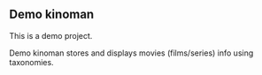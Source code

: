 ## Demo kinoman

This is a demo project.

Demo kinoman stores and displays movies (films/series) info using taxonomies.
